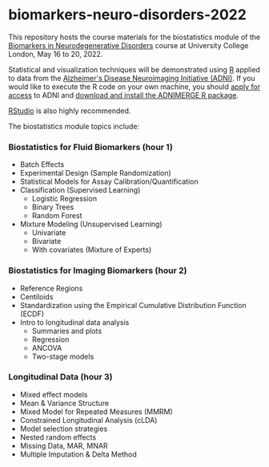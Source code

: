 # biomarkers-neuro-disorders-2022

This repository hosts the course materials for the biostatistics module of the [Biomarkers in Neurodegenerative Disorders](https://www.ucl.ac.uk/ion/events/2022/may/biomarkers-neurodegenerative-diseases-16th-20th-may-2022#:~:text=The%20Biomarkers%20for%20neurodegenerative%20diseases,Queen%20Square%20institute%20of%20Neurology) course at University College London, May 16 to 20, 2022.

Statistical and visualization techniques will be demonstrated using [R](https://www.r-project.org/) applied to data from the [Alzheimer's Disease Neuroimaging Initiative (ADNI)](http://adni.loni.usc.edu/). If you would like to execute the R code on your own machine, you should [apply for access](http://adni.loni.usc.edu/data-samples/access-data/) to ADNI and [download and install the ADNIMERGE R package](https://adni.loni.usc.edu/wp-content/uploads/2012/08/instruction-ADNIMERGE-packages.pdf).

[RStudio](https://rstudio.com/products/rstudio/) is also highly recommended.

The biostatistics module topics include:

### Biostatistics for Fluid Biomarkers (hour 1)

- Batch Effects
- Experimental Design (Sample Randomization)
- Statistical Models for Assay Calibration/Quantification
- Classification (Supervised Learning)
  - Logistic Regression
  - Binary Trees
  - Random Forest
- Mixture Modeling (Unsupervised Learning)
  - Univariate
  - Bivariate
  - With covariates (Mixture of Experts)

### Biostatistics for Imaging Biomarkers (hour 2)

- Reference Regions
- Centiloids
- Standardization using the Empirical Cumulative Distribution Function (ECDF)
- Intro to longitudinal data analysis
  - Summaries and plots
  - Regression
  - ANCOVA
  - Two-stage models

### Longitudinal Data (hour 3)

- Mixed effect models
- Mean & Variance Structure
- Mixed Model for Repeated Measures (MMRM)
- Constrained Longitudinal Analysis (cLDA)
- Model selection strategies
- Nested random effects
- Missing Data, MAR, MNAR
- Multiple Imputation & Delta Method
